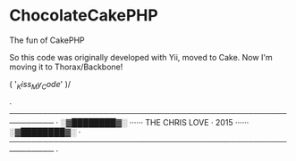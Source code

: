 # ChocolateCakePHP
The fun of CakePHP

So this code was originally developed with Yii, moved to Cake.
Now I'm moving it to Thorax/Backbone!

\( '$_Kiss_My_Code$' )/ 

 · ────────────────────────────────────────────────────────── ·
   ░▓████████▓░ ······ THE CHRIS LOVE · 2015 ······ ░▓████████▓░
 · ────────────────────────────────────────────────────────── ·
